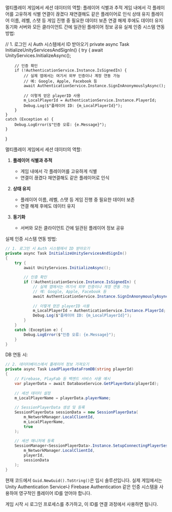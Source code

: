 
멀티플레이 게임에서 세션 데이터의 역할:
플레이어 식별과 추적
게임 내에서 각 플레이어를 고유하게 식별
연결이 끊겼다 재연결해도 같은 플레이어로 인식
상태 유지
플레이어 이름, 레벨, 스탯 등 게임 진행 중 필요한 데이터 보존
연결 해제 후에도 데이터 유지
동기화
서버와 모든 클라이언트 간에 일관된 플레이어 정보 공유
실제 인증 시스템 연동 방법:

// 1. 로그인 시 Auth 시스템에서 ID 받아오기
private async Task InitializeUnityServicesAndSignIn()
{
    try {
        await UnityServices.InitializeAsync();
        
        // 인증 확인
        if (!AuthenticationService.Instance.IsSignedIn) {
            // 실제 앱에서는 여기서 외부 인증이나 계정 연동 가능
            // 예: Google, Apple, Facebook 등
            await AuthenticationService.Instance.SignInAnonymouslyAsync();
            
            // 이렇게 얻은 playerID 사용
            m_LocalPlayerId = AuthenticationService.Instance.PlayerId;
            Debug.Log($"플레이어 ID: {m_LocalPlayerId}");
        }
    }
    catch (Exception e) {
        Debug.LogError($"인증 오류: {e.Message}");
    }
}

멀티플레이 게임에서 세션 데이터의 역할:

1. **플레이어 식별과 추적**
   - 게임 내에서 각 플레이어를 고유하게 식별
   - 연결이 끊겼다 재연결해도 같은 플레이어로 인식

2. **상태 유지**
   - 플레이어 이름, 레벨, 스탯 등 게임 진행 중 필요한 데이터 보존
   - 연결 해제 후에도 데이터 유지

3. **동기화**
   - 서버와 모든 클라이언트 간에 일관된 플레이어 정보 공유

실제 인증 시스템 연동 방법:

```csharp
// 1. 로그인 시 Auth 시스템에서 ID 받아오기
private async Task InitializeUnityServicesAndSignIn()
{
    try {
        await UnityServices.InitializeAsync();
        
        // 인증 확인
        if (!AuthenticationService.Instance.IsSignedIn) {
            // 실제 앱에서는 여기서 외부 인증이나 계정 연동 가능
            // 예: Google, Apple, Facebook 등
            await AuthenticationService.Instance.SignInAnonymouslyAsync();
            
            // 이렇게 얻은 playerID 사용
            m_LocalPlayerId = AuthenticationService.Instance.PlayerId;
            Debug.Log($"플레이어 ID: {m_LocalPlayerId}");
        }
    }
    catch (Exception e) {
        Debug.LogError($"인증 오류: {e.Message}");
    }
}
```

DB 연동 시:

```csharp
// 2. 데이터베이스에서 플레이어 정보 가져오기
private async Task LoadPlayerDataFromDB(string playerId)
{
    // Firebase, PlayFab 등 백엔드 서비스 사용 예시
    var playerData = await DatabaseService.GetPlayerData(playerId);
    
    // 세션 데이터 설정
    m_LocalPlayerName = playerData.playerName;
    
    // SessionPlayerData 생성 및 등록
    SessionPlayerData sessionData = new SessionPlayerData(
        m_NetworkManager.LocalClientId,
        m_LocalPlayerName,
        true
    );
    
    // 세션 매니저에 등록
    SessionManager<SessionPlayerData>.Instance.SetupConnectingPlayerSessionData(
        m_NetworkManager.LocalClientId,
        playerId,
        sessionData
    );
}
```

현재 코드에서 `Guid.NewGuid().ToString()`은 임시 솔루션입니다. 실제 게임에서는 Unity Authentication Service나 Firebase Authentication 같은 인증 시스템을 사용하여 영구적인 플레이어 ID를 얻어야 합니다.

게임 시작 시 로그인 프로세스를 추가하고, 이 ID를 연결 과정에서 사용하면 됩니다.
